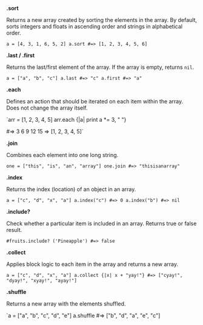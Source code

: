 **.sort**

Returns a new array created by sorting the elements in the array. By default, sorts integers and floats in ascending order and strings in alphabetical order.

`a = [4, 3, 1, 6, 5, 2]
a.sort
#=> [1, 2, 3, 4, 5, 6]`

**.last / .first**

Returns the last/first element of the array. If the array is empty, returns `nil`.

`a = ["a", "b", "c"]
a.last
#=> "c"
a.first
#=> "a"`

**.each**

Defines an action that should be iterated on each item within the array. Does not change the array itself.

`arr = [1, 2, 3, 4, 5]
arr.each {|a| print a *= 3, " "}

#=> 3 6 9 12 15 => [1, 2, 3, 4, 5]`

**.join**

Combines each element into one long string.

`one = ["this", "is", "an", "array"]
one.join
#=> "thisisanarray"`

**.index**

Returns the index (location) of an object in an array.

`a = ["c", "d", "x", "a"]
a.index("c")
#=> 0
a.index("b")
#=> nil`

**.include?**

Check whether a particular item is included in an array. Returns true or false result.

`#fruits.include? ('Pineapple') #=> false`

**.collect**

Applies block logic to each item in the array and returns a new array.

`a = ["c", "d", "x", "a"]
a.collect {|x| x + "yay!"}
#=> ["cyay!", "dyay!", "xyay!", "ayay!"]`

**.shuffle**

Returns a new array with the elements shuffled.

`a = ["a", "b", "c", "d", "e"]
a.shuffle
#=> ["b", "d", "a", "e", "c"]
